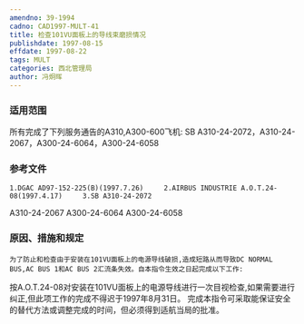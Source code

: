 ```yaml
---
amendno: 39-1994
cadno: CAD1997-MULT-41
title: 检查101VU面板上的导线束磨损情况
publishdate: 1997-08-15
effdate: 1997-08-22
tags: MULT
categories: 西北管理局
author: 冯炯晖
---
```


### 适用范围 
所有完成了下列服务通告的A310,A300-600飞机:     SB A310-24-2072，A310-24-2067，A300-24-6064，A300-24-6058

<!--more-->
### 参考文件
    1.DGAC AD97-152-225(B)(1997.7.26)     2.AIRBUS INDUSTRIE A.O.T.24-08(1997.4.17)     3.SB A310-24-2072 
A310-24-2067 A300-24-6064 A300-24-6058 

### 原因、措施和规定 
    为了防止和检查由于安装在101VU面板上的电源导线破损,造成短路从而导致DC NORMAL BUS,AC BUS 1和AC BUS 2汇流条失效。自本指令生效之日起完成以下工作: 
按A.O.T.24-08对安装在101VU面板上的电源导线进行一次目视检查,如果需要进行纠正,但此项工作的完成不得迟于1997年8月31日。     完成本指令可采取能保证安全的替代方法或调整完成的时间，但必须得到适航当局的批准。
       
